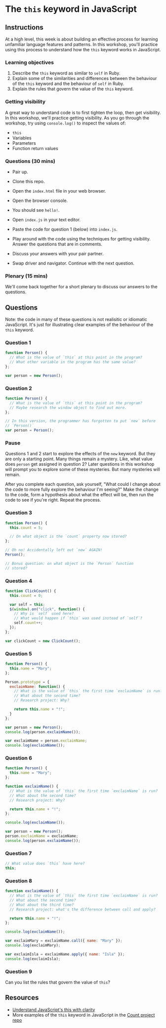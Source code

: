 # The `this` keyword in JavaScript

## Instructions

At a high level, this week is about building an effective process for learning unfamiliar language features and patterns.  In this workshop, you'll practice using this process to understand how the `this` keyword works in JavaScript.

### Learning objectives

1. Describe the `this` keyword as similar to `self` in Ruby.
2. Explain some of the similarities and differences between the behaviour of the `this` keyword and the behaviour of `self` in Ruby.
3. Explain the rules that govern the value of the `this` keyword.

### Getting visibility

A great way to understand code is to first tighten the loop, then get visibility.  In this workshop, we'll practice getting visibility.  As you go through the workshop, try using `console.log()` to inspect the values of:

* `this`
* Variables
* Parameters
* Function return values

### Questions (30 mins)

* Pair up.

* Clone this repo.

* Open the `index.html` file in your web browser.

* Open the browser console.

* You should see `hello!`.

* Open `index.js` in your text editor.

* Paste the code for question 1 (below) into `index.js`.

* Play around with the code using the techniques for getting visibility. Answer the questions that are in comments.

* Discuss your answers with your pair partner.

* Swap driver and navigator.  Continue with the next question.

### Plenary (15 mins)

We'll come back together for a short plenary to discuss our answers to the questions.

## Questions

Note: the code in many of these questions is not realisitic or idiomatic JavaScript.  It's just for illustrating clear examples of the behaviour of the `this` keyword.

### Question 1

```js
function Person() {
  // What is the value of `this` at this point in the program?
  // What other variable in the program has the same value?
};

var person = new Person();
```

### Question 2

```js
function Person() {
  // What is the value of `this` at this point in the program?
  // Maybe research the window object to find out more.
};

// In this version, the programmer has forgotten to put `new` before
// `Person()`
var person = Person();
```

### Pause

Questions 1 and 2 start to explore the effects of the `new` keyword.  But they are only a starting point.  Many things remain a mystery.  Like, what value does `person` get assigned in question 2? Later questions in this workshop will prompt you to explore some of these mysteries.  But many mysteries will remain.

After you complete each question, ask yourself, "What could I change about the code to more fully explore the behaviour I'm seeing?" Make the change to the code, form a hypothesis about what the effect will be, then run the code to see if you're right.  Repeat the process.

### Question 3

```js
function Person() {
  this.count = 5;

  // On what object is the `count` property now stored?
};

// Oh no! Accidentally left out `new` AGAIN!
Person();

// Bonus question: on what object is the `Person` function
// stored?
```

### Question 4

```js
function ClickCount() {
  this.count = 0;

  var self = this;
  $(window).on("click", function() {
    // Why is `self` used here?
    // What would happen if `this` was used instead of `self`?
    self.count++;
  });
};

var clickCount = new ClickCount();
```

### Question 5

```js
function Person() {
  this.name = "Mary";
};

Person.prototype = {
  exclaimName: function() {
    // What is the value of `this` the first time `exclaimName` is run?
    // What about the second time?
    // Research project: Why?

    return this.name + "!";
  }
};

var person = new Person();
console.log(person.exclaimName());

var exclaimName = person.exclaimName;
console.log(exclaimName());
```

### Question 6

```js
function Person() {
  this.name = "Mary";
};

function exclaimName() {
  // What is the value of `this` the first time `exclaimName` is run?
  // What about the second time?
  // Research project: Why?

  return this.name + "!";
};

console.log(exclaimName());

var person = new Person();
person.exclaimName = exclaimName;
console.log(person.exclaimName());
```

### Question 7

```js
// What value does `this` have here?
this;
```

### Question 8

```js
function exclaimName() {
  // What is the value of `this` the first time `exclaimName` is run?
  // What about the second time?
  // What about the third time?
  // Research project: what's the difference between call and apply?

  return this.name + "!";
};

console.log(exclaimName());

var exclaimMary = exclaimName.call({ name: "Mary" });
console.log(exclaimMary);

var exclaimIsla = exclaimName.apply({ name: "Isla" });
console.log(exclaimIsla);
```

### Question 9

Can you list the rules that govern the value of `this`?

## Resources

* [Understand JavaScript's this with clarity](http://javascriptissexy.com/understand-javascripts-this-with-clarity-and-master-it/)
* More examples of the `this` keyword in JavaScript in the [Count project repo](https://github.com/maryrosecook/count)
